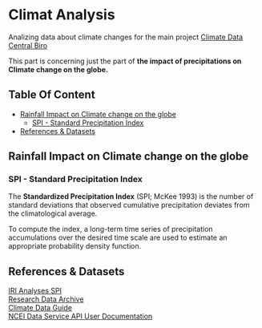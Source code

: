 # Climat Analysis <!-- omit in toc -->

Analizing data about climate changes for the main project [Climate Data Central Biro]

This part is concerning just the part of **the impact of precipitations on Climate change on the globe.**

## Table Of Content <!-- omit in toc -->

- [Rainfall Impact on Climate change on the globe](#rainfall-impact-on-climate-change-on-the-globe)
  - [SPI - Standard Precipitation Index](#spi---standard-precipitation-index)
- [References &amp; Datasets](#references-amp-datasets)

## Rainfall Impact on Climate change on the globe

### SPI - Standard Precipitation Index

The **Standardized Precipitation Index** (SPI; McKee 1993) is the number of standard deviations that observed cumulative precipitation deviates from the climatological average.

To compute the index, a long-term time series of precipitation accumulations over the desired time scale are used to estimate an appropriate probability density function.

## References & Datasets

[IRI Analyses SPI]  
[Research Data Archive]  
[Climate Data Guide]  
[NCEI Data Service API User Documentation]  

<!-- Links -->
[Climate Data Central Biro]: https://github.com/Climate-Data-Central-Biro "Climate Data Central Biro"
[IRI Analyses SPI]: http://iridl.ldeo.columbia.edu/SOURCES/.IRI/.Analyses/.SPI/ "IRI Analyses SPI"
[Research Data Archive]: https://rda.ucar.edu/datasets/ds298.0/ "Research Data Archive SPI"
[Climate Data Guide]: https://climatedataguide.ucar.edu/climate-data/standardized-precipitation-index-spi "Climate Data Guide"
[NCEI Data Service API User Documentation]: https://www.ncei.noaa.gov/support/access-data-service-api-user-documentation "NCEI Data Service API User Documentation"
